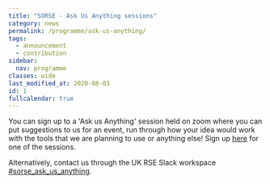 ```yaml
---
title: "SORSE - Ask Us Anything sessions"
category: news
permalink: /programme/ask-us-anything/
tags:
  - announcement
  - contribution
sidebar:
  nav: programme
classes: wide
last_modified_at: 2020-08-03
id: 1
fullcalendar: true
---
```


You can sign up to a 'Ask us Anything' session held on zoom where you can put suggestions to us for an event, run through how your idea would work with the tools that we are planning to use or anything else! Sign up [here](https://docs.google.com/forms/d/e/1FAIpQLScGEP7WEdS9-iJ2COKlpobSKH-RJHNMO7bc-smw2KcyoSNO-w/viewform) for one of the sessions.

Alternatively, contact us through the UK RSE Slack workspace [#sorse_ask_us_anything](https://ukrse.slack.com/archives/C015ZEJHUH1).
